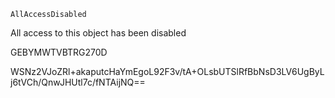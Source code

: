 

<Code>AllAccessDisabled</Code>

<Message>All access to this object has been disabled</Message>

<RequestId>GEBYMWTVBTRG270D</RequestId>

<HostId>WSNz2VJoZRl+akaputcHaYmEgoL92F3v/tA+OLsbUTSlRfBbNsD3LV6UgByLj6tVCh/QnwJHUtl7c/fNTAijNQ==</HostId>

</Error>


